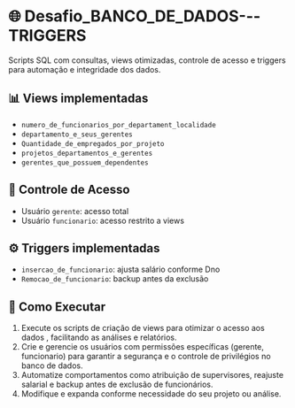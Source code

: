 # 🌐 Desafio_BANCO_DE_DADOS---TRIGGERS
Scripts SQL com consultas, views otimizadas, controle de acesso e triggers para automação e integridade dos dados.

## 📊 Views implementadas
- `numero_de_funcionarios_por_departament_localidade`
- `departamento_e_seus_gerentes`
- `Quantidade_de_empregados_por_projeto`
- `projetos_departamentos_e_gerentes`
- `gerentes_que_possuem_dependentes`

## 🔐 Controle de Acesso
- Usuário `gerente`: acesso total
- Usuário `funcionario`: acesso restrito a views

## ⚙️ Triggers implementadas
- `insercao_de_funcionario`: ajusta salário conforme Dno
- `Remocao_de_funcionario`: backup antes da exclusão


## 🚀 Como Executar
1. Execute os scripts de criação de views para otimizar o acesso aos dados , facilitando as análises e relatórios.
2. Crie e gerencie os usuários com permissões específicas (gerente, funcionario) para garantir a segurança e o controle de privilégios no banco de dados.
3. Automatize comportamentos como atribuição de supervisores, reajuste salarial e backup antes de exclusão de funcionários.
4. Modifique e expanda conforme necessidade do seu projeto ou análise.
